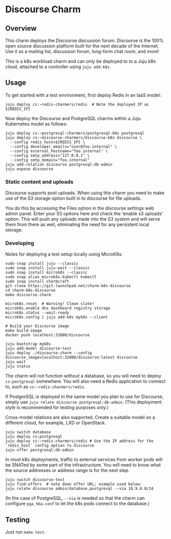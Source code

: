 # Discourse Charm

## Overview

This charm deploys the Discourse discussion forum. Discourse is the 100% open
source discussion platform built for the next decade of the Internet. Use it
as a mailing list, discussion forum, long-form chat room, and more!

This is a k8s workload charm and can only be deployed to to a Juju k8s
cloud, attached to a controller using `juju add-k8s`.

## Usage

To get started with a test environment, first deploy Redis in an IaaS model:

    juju deploy cs:~redis-charmers/redis  # Note the deployed IP as ${REDIS_IP}

Now deploy the Discourse and PostgreSQL charms within a Juju Kubernetes model
as follows:

    juju deploy cs:~postgresql-charmers/postgresql-k8s postgresql
    juju deploy cs:~discourse-charmers/discourse-k8s discourse \
      --config redis_host=${REDIS_IP} \
      --config developer_emails="user@foo.internal" \
      --config external_hostname="foo.internal" \
      --config smtp_address="127.0.0.1" \
      --config smtp_domain="foo.internal"
    juju add-relation discourse postgresql:db-admin
    juju expose discourse

### Static content and uploads

Discourse supports post uploads. When using this charm you need to make 
use of the S3 storage option built in to discourse for file uploads.

You do this by accessing the Files option in the discourse settings
web admin panel. Enter your S3 options here and check the 'enable s3 
uploads' option. This will push any uploads made into the S3 system and
will serve them from there as well, eliminating the need for any persistent
local storage.

### Developing

Notes for deploying a test setup locally using MicroK8s:

    sudo snap install juju --classic
    sudo snap install juju-wait --classic
    sudo snap install microk8s --classic
    sudo snap alias microk8s.kubectl kubectl
    sudo snap install charmcraft
    git clone https://git.launchpad.net/charm-k8s-discourse
    cd charm-k8s-discourse
    make discourse.charm

    microk8s.reset  # Warning! Clean slate!
    microk8s.enable dns dashboard registry storage
    microk8s.status --wait-ready
    microk8s.config | juju add-k8s myk8s --client

    # Build your Discourse image
    make build-image
    docker push localhost:32000/discourse

    juju bootstrap myk8s
    juju add-model discourse-test
    juju deploy ./discourse.charm --config discourse_image=localhost:32000/discourse:latest discourse
    juju wait
    juju status

The charm will not function without a database, so you will need to
deploy `cs:postgresql` somewhere. You will also need a Redis application
to connect to, such as `cs:~redis-charmers/redis`.

If PostgreSQL is deployed in the same model you plan to use for
Discourse, simply use `juju relate discourse postgresql:db-admin`.  (This
deployment style is recommended for testing purposes only.)

Cross-model relations are also supported.  Create a suitable model on
a different cloud, for example, LXD or OpenStack.

    juju switch database
    juju deploy cs:postgresql
    juju deploy cs:~redis-charmers/redis # Use the IP address for the `redis_host` config option to discourse
    juju offer postgresql:db-admin

In most k8s deployments, traffic to external services from worker pods
will be SNATed by some part of the infrastructure.  You will need to
know what the source addresses or address range is for the next step.

    juju switch discourse-test
    juju find-offers  # note down offer URL; example used below:
    juju relate discourse admin/database.postgresql --via 10.9.8.0/24

(In the case of PostgreSQL, `--via` is needed so that the charm can
configure `pga_hba.conf` to let the k8s pods connect to the database.)

## Testing

Just run `make test`.
